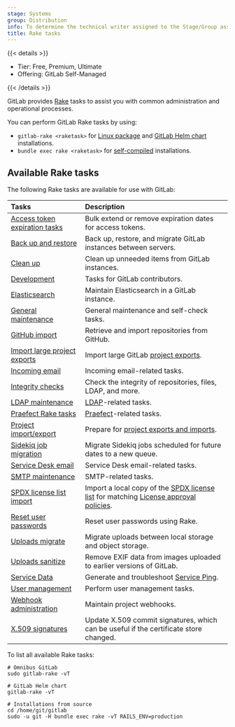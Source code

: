```yaml
---
stage: Systems
group: Distribution
info: To determine the technical writer assigned to the Stage/Group associated with this page, see https://handbook.gitlab.com/handbook/product/ux/technical-writing/#assignments
title: Rake tasks
---
```


{{< details >}}

- Tier: Free, Premium, Ultimate
- Offering: GitLab Self-Managed

{{< /details >}}

GitLab provides [Rake](https://ruby.github.io/rake/) tasks to assist you with common administration and operational
processes.

You can perform GitLab Rake tasks by using:

- `gitlab-rake <raketask>` for [Linux package](https://docs.gitlab.com/omnibus/) and [GitLab Helm chart](https://docs.gitlab.com/charts/troubleshooting/kubernetes_cheat_sheet.html#gitlab-specific-kubernetes-information) installations.
- `bundle exec rake <raketask>` for [self-compiled](../../install/installation.md) installations.

## Available Rake tasks

The following Rake tasks are available for use with GitLab:

| Tasks                                                                                                      | Description |
|:-----------------------------------------------------------------------------------------------------------|:------------|
| [Access token expiration tasks](tokens/_index.md)                                                          | Bulk extend or remove expiration dates for access tokens. |
| [Back up and restore](../../administration/backup_restore/_index.md)                                          | Back up, restore, and migrate GitLab instances between servers. |
| [Clean up](cleanup.md)                                                                                     | Clean up unneeded items from GitLab instances. |
| [Development](../../development/rake_tasks.md)                                                                | Tasks for GitLab contributors. |
| [Elasticsearch](../../integration/advanced_search/elasticsearch.md#gitlab-advanced-search-rake-tasks)         | Maintain Elasticsearch in a GitLab instance. |
| [General maintenance](maintenance.md)                                                                      | General maintenance and self-check tasks. |
| [GitHub import](github_import.md)                                                                          | Retrieve and import repositories from GitHub. |
| [Import large project exports](project_import_export.md#import-large-projects)                             | Import large GitLab [project exports](../../user/project/settings/import_export.md). |
| [Incoming email](incoming_email.md)                                                                        | Incoming email-related tasks. |
| [Integrity checks](check.md)                                                                               | Check the integrity of repositories, files, LDAP, and more. |
| [LDAP maintenance](ldap.md)                                                                                | [LDAP](../../administration/auth/ldap/_index.md)-related tasks. |
| [Praefect Rake tasks](praefect.md)                                                                         | [Praefect](../../administration/gitaly/praefect.md)-related tasks. |
| [Project import/export](project_import_export.md)                                                          | Prepare for [project exports and imports](../../user/project/settings/import_export.md). |
| [Sidekiq job migration](../sidekiq/sidekiq_job_migration.md)                                                          | Migrate Sidekiq jobs scheduled for future dates to a new queue. |
| [Service Desk email](service_desk_email.md)                                                                | Service Desk email-related tasks. |
| [SMTP maintenance](smtp.md)                                                                                | SMTP-related tasks. |
| [SPDX license list import](spdx.md)                                                                        | Import a local copy of the [SPDX license list](https://spdx.org/licenses/) for matching [License approval policies](../../user/compliance/license_approval_policies.md). |
| [Reset user passwords](../../security/reset_user_password.md#use-a-rake-task)                                 | Reset user passwords using Rake. |
| [Uploads migrate](uploads/migrate.md)                                                                      | Migrate uploads between local storage and object storage. |
| [Uploads sanitize](uploads/sanitize.md)                                                                    | Remove EXIF data from images uploaded to earlier versions of GitLab. |
| [Service Data](../../development/internal_analytics/service_ping/troubleshooting.md#generate-service-ping)    | Generate and troubleshoot [Service Ping](../../development/internal_analytics/service_ping/_index.md). |
| [User management](user_management.md)                                                                      | Perform user management tasks. |
| [Webhook administration](web_hooks.md)                                                                     | Maintain project webhooks. |
| [X.509 signatures](x509_signatures.md)                                                                     | Update X.509 commit signatures, which can be useful if the certificate store changed. |

To list all available Rake tasks:

```shell
# Omnibus GitLab
sudo gitlab-rake -vT

# GitLab Helm chart
gitlab-rake -vT

# Installations from source
cd /home/git/gitlab
sudo -u git -H bundle exec rake -vT RAILS_ENV=production
```
